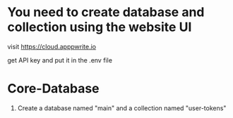 # You need to create database and collection using the website UI
visit https://cloud.apppwrite.io

get API key and put it in the .env file


# Core-Database
1. Create a database named "main" and a collection named "user-tokens"
